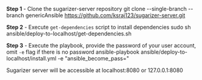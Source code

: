 **Step 1** - Clone the sugarizer-server repository
    git clone --single-branch --branch genericAnsible https://github.com/ksraj123/sugarizer-server.git

**Step 2** - Execute `get-dependencies` script to install dependencies
    sudo sh ansible/deploy-to-localhost/get-dependencies.sh

**Step 3** - Execute the playbook, provide the password of your user account, omit `-e` flag if there is no password
    ansible-playbook ansible/deploy-to-localhost/install.yml -e "ansible_become_pass=<Password here>"

Sugarizer server will be accessible at localhost:8080 or 127.0.0.1:8080